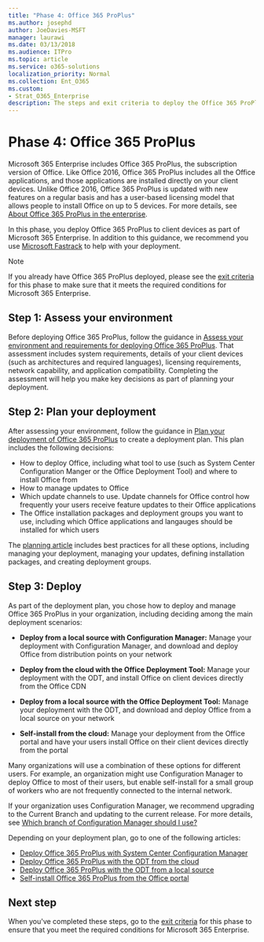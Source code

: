 ```yaml
---
title: "Phase 4: Office 365 ProPlus"
ms.author: josephd
author: JoeDavies-MSFT
manager: laurawi
ms.date: 03/13/2018
ms.audience: ITPro
ms.topic: article
ms.service: o365-solutions
localization_priority: Normal
ms.collection: Ent_O365
ms.custom:
- Strat_O365_Enterprise
description: The steps and exit criteria to deploy the Office 365 ProPlus infrastructure for Microsoft 365 Enterprise.
---
```


# Phase 4: Office 365 ProPlus

Microsoft 365 Enterprise includes Office 365 ProPlus, the subscription version of Office. Like Office 2016, Office 365 ProPlus includes all the Office applications, and those applications are installed directly on your client devices. Unlike Office 2016, Office 365 ProPlus is updated with new features on a regular basis and has a user-based licensing model that allows people to install Office on up to 5 devices. For more details, see [About Office 365 ProPlus in the enterprise](https://docs.microsoft.com/en-us/deployoffice/about-office-365-proplus-in-the-enterprise).

In this phase, you deploy Office 365 ProPlus to client devices as part of Microsoft 365 Enterprise. In addition to this guidance, we recommend you use [Microsoft Fastrack](https://fasttrack.microsoft.com/office) to help with your deployment. 

>[!Note]
>If you already have Office 365 ProPlus deployed, please see the [exit criteria](office365proplus-exit-criteria.md) for this phase to make sure that it meets the required conditions for Microsoft 365 Enterprise.
>

## Step 1: Assess your environment

Before deploying Office 365 ProPlus, follow the guidance in [Assess your environment and requirements for deploying Office 365 ProPlus](https://docs.microsoft.com/DeployOffice/assess-office-365-proplus). That assessment includes system requirements, details of your client devices (such as architectures and required languages), licensing requirements, network capability, and application compatibility. Completing the assessment will help you make key decisions as part of planning your deployment.

## Step 2: Plan your deployment

After assessing your environment, follow the guidance in [Plan your deployment of Office 365 ProPlus](https://docs.microsoft.com/DeployOffice/plan-office-365-proplus) to create a deployment plan. This plan includes the following decisions: 

- How to deploy Office, including what tool to use (such as System Center Configuration Manger or the Office Deployment Tool) and where to install Office from
- How to manage updates to Office
- Which update channels to use. Update channels for Office control how frequently your users receive feature updates to their Office applications
- The Office installation packages and deployment groups you want to use, including which Office applications and langauges should be installed for which users

The [planning article](https://docs.microsoft.com/DeployOffice/plan-office-365-proplus) includes best practices for all these options, including managing your deployment, managing your updates, defining installation packages, and creating deployment groups. 

## Step 3: Deploy

As part of the deployment plan, you chose how to deploy and manage Office 365 ProPlus in your organization, including deciding among the main deployment scenarios:

- **Deploy from a local source with Configuration Manager:** Manage your deployment with Configuration Manager, and download and deploy Office from distribution points on your network

- **Deploy from the cloud with the Office Deployment Tool:** Manage your deployment with the ODT, and install Office on client devices directly from the Office CDN
 
- **Deploy from a local source with the Office Deployment Tool:** Manage your deployment with the ODT, and download and deploy Office from a local source on your network 

- **Self-install from the cloud:** Manage your deployment from the Office portal and have your users install Office on their client devices directly from the portal

Many organizations will use a combination of these options for different users. For example, an organization might use Configuration Manager to deploy Office to most of their users, but enable self-install for a small group of workers who are not frequently connected to the internal network. 

If your organization uses Configuration Manager, we recommend upgrading to the Current Branch and updating to the current release. For more details, see [Which branch of Configuration Manager should I use?](https://docs.microsoft.com/en-us/sccm/core/understand/which-branch-should-i-use)

Depending on your deployment plan, go to one of the following articles:

- [Deploy Office 365 ProPlus with System Center Configuration Manager](https://docs.microsoft.com/en-us/sccm/sum/deploy-use/manage-office-365-proplus-updates)
- [Deploy Office 365 ProPlus with the ODT from the cloud](https://docs.microsoft.com/deployoffice/deploy-office-365-proplus-from-the-cloud.md)
- [Deploy Office 365 ProPlus with the ODT from a local source](https://docs.microsoft.com/deployoffice/deploy-office-365-proplus-from-a-local-source.md)
- [Self-install Office 365 ProPlus from the Office portal](https://support.office.com/article/Download-and-install-or-reinstall-Office-365-or-Office-2016-on-a-PC-or-Mac-4414EAAF-0478-48BE-9C42-23ADC4716658)

## Next step

When you've completed these steps, go to the [exit criteria](office365proplus-exit-criteria.md) for this phase to ensure that you meet the required conditions for Microsoft 365 Enterprise.